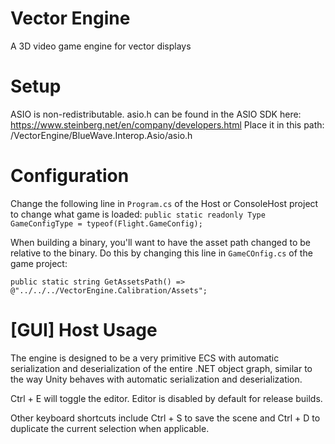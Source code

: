 # Vector Engine
A 3D video game engine for vector displays

# Setup

ASIO is non-redistributable. asio.h can be found in the ASIO SDK here: https://www.steinberg.net/en/company/developers.html
Place it in this path: /VectorEngine/BlueWave.Interop.Asio/asio.h

# Configuration

Change the following line in `Program.cs` of the Host or ConsoleHost project to change what game is loaded:
`public static readonly Type GameConfigType = typeof(Flight.GameConfig);`

When building a binary, you'll want to have the asset path changed to be relative to the binary. Do this by changing this line in `GameCOnfig.cs` of the game project:

`public static string GetAssetsPath() => @"../../../VectorEngine.Calibration/Assets";`

# [GUI] Host Usage

The engine is designed to be a very primitive ECS with automatic serialization and deserialization of the entire .NET object graph, similar to the way Unity behaves with automatic serialization and deserialization.

Ctrl + E will toggle the editor. Editor is disabled by default for release builds.

Other keyboard shortcuts include Ctrl + S to save the scene and Ctrl + D to duplicate the current selection when applicable.